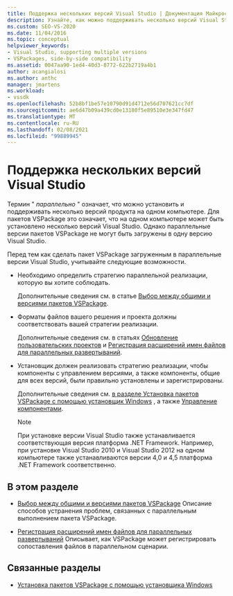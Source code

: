 ```yaml
---
title: Поддержка нескольких версий Visual Studio | Документация Майкрософт
description: Узнайте, как можно поддерживать несколько версий Visual Studio, с которыми пакеты VSPackage могут загружаться в разные версии.
ms.custom: SEO-VS-2020
ms.date: 11/04/2016
ms.topic: conceptual
helpviewer_keywords:
- Visual Studio, supporting multiple versions
- VSPackages, side-by-side compatibility
ms.assetid: 0047aa90-1ed4-40d3-8772-622b2719a4b1
author: acangialosi
ms.author: anthc
manager: jmartens
ms.workload:
- vssdk
ms.openlocfilehash: 52b8bf1be57e10790d91d4712e56d707621cc7df
ms.sourcegitcommit: ae6d47b09a439cd0e13180f5e89510e3e347fd47
ms.translationtype: MT
ms.contentlocale: ru-RU
ms.lasthandoff: 02/08/2021
ms.locfileid: "99889945"
---
```

# <a name="supporting-multiple-versions-of-visual-studio"></a>Поддержка нескольких версий Visual Studio
Термин " *параллельно* " означает, что можно установить и поддерживать несколько версий продукта на одном компьютере. Для пакетов VSPackage это означает, что на одном компьютере может быть установлено несколько версий Visual Studio. Однако параллельные версии пакетов VSPackage не могут быть загружены в одну версию Visual Studio.

 Перед тем как сделать пакет VSPackage загруженным в параллельные версии Visual Studio, учитывайте следующие возможности.

- Необходимо определить стратегию параллельной реализации, которую вы хотите соблюдать.

   Дополнительные сведения см. в статье [Выбор между общими и версиями пакетов VSPackage](../extensibility/choosing-between-shared-and-versioned-vspackages.md).

- Форматы файлов вашего решения и проекта должны соответствовать вашей стратегии реализации.

   Дополнительные сведения см. в статьях [Обновление пользовательских проектов](../extensibility/internals/upgrading-projects.md#upgrading-custom-projects) и [Регистрация расширений имен файлов для параллельных развертываний](../extensibility/registering-file-name-extensions-for-side-by-side-deployments.md).

- Установщик должен реализовать стратегию реализации, чтобы компоненты с управлением версиями, а также компоненты, общие для всех версий, были правильно установлены и зарегистрированы.

   Дополнительные сведения см. [в разделе Установка пакетов VSPackage с помощью установщик Windows](../extensibility/internals/installing-vspackages-with-windows-installer.md) , а также [Управление компонентами](../extensibility/internals/component-management.md).

  > [!NOTE]
  > При установке версии Visual Studio также устанавливается соответствующая версия платформа .NET Framework. Например, при установке Visual Studio 2010 и Visual Studio 2012 на одном компьютере также устанавливаются версии 4,0 и 4,5 платформа .NET Framework соответственно.

## <a name="in-this-section"></a>В этом разделе
- [Выбор между общими и версиями пакетов VSPackage](../extensibility/choosing-between-shared-and-versioned-vspackages.md) Описание способов устранения проблем, связанных с параллельным выполнением пакета VSPackage.

- [Регистрация расширений имен файлов для параллельных развертываний](../extensibility/registering-file-name-extensions-for-side-by-side-deployments.md) Описывает, как VSPackage может регистрировать сопоставления файлов в параллельном сценарии.

## <a name="related-sections"></a>Связанные разделы
- [Установка пакетов VSPackage с помощью установщика Windows](../extensibility/internals/installing-vspackages-with-windows-installer.md)
